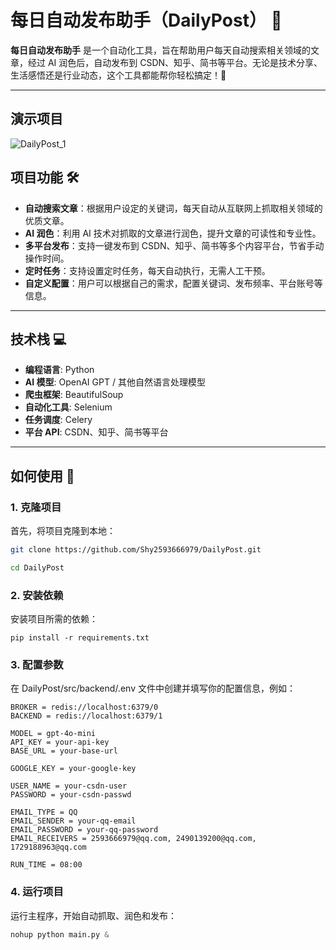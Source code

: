 # 每日自动发布助手（DailyPost） 🌟

**每日自动发布助手** 是一个自动化工具，旨在帮助用户每天自动搜索相关领域的文章，经过 AI 润色后，自动发布到 CSDN、知乎、简书等平台。无论是技术分享、生活感悟还是行业动态，这个工具都能帮你轻松搞定！🚀

---
## 演示项目
![DailyPost_1](https://github.com/user-attachments/assets/1bb18324-420a-47aa-9130-48bd79b33487)


## 项目功能 🛠️

- **自动搜索文章**：根据用户设定的关键词，每天自动从互联网上抓取相关领域的优质文章。
- **AI 润色**：利用 AI 技术对抓取的文章进行润色，提升文章的可读性和专业性。
- **多平台发布**：支持一键发布到 CSDN、知乎、简书等多个内容平台，节省手动操作时间。
- **定时任务**：支持设置定时任务，每天自动执行，无需人工干预。
- **自定义配置**：用户可以根据自己的需求，配置关键词、发布频率、平台账号等信息。

---

## 技术栈 💻

- **编程语言**: Python
- **AI 模型**: OpenAI GPT / 其他自然语言处理模型
- **爬虫框架**: BeautifulSoup
- **自动化工具**: Selenium
- **任务调度**: Celery
- **平台 API**: CSDN、知乎、简书等平台

---

## 如何使用 🚀

### 1. 克隆项目
首先，将项目克隆到本地：
```bash
git clone https://github.com/Shy2593666979/DailyPost.git

cd DailyPost
```

### 2. 安装依赖
安装项目所需的依赖：
```
pip install -r requirements.txt
```
### 3. 配置参数
在 DailyPost/src/backend/.env 文件中创建并填写你的配置信息，例如：

```
BROKER = redis://localhost:6379/0
BACKEND = redis://localhost:6379/1

MODEL = gpt-4o-mini
API_KEY = your-api-key
BASE_URL = your-base-url

GOOGLE_KEY = your-google-key

USER_NAME = your-csdn-user
PASSWORD = your-csdn-passwd

EMAIL_TYPE = QQ
EMAIL_SENDER = your-qq-email
EMAIL_PASSWORD = your-qq-password
EMAIL_RECEIVERS = 2593666979@qq.com, 2490139200@qq.com, 1729188963@qq.com

RUN_TIME = 08:00

```

### 4. 运行项目
运行主程序，开始自动抓取、润色和发布：

```python
nohup python main.py &
```
